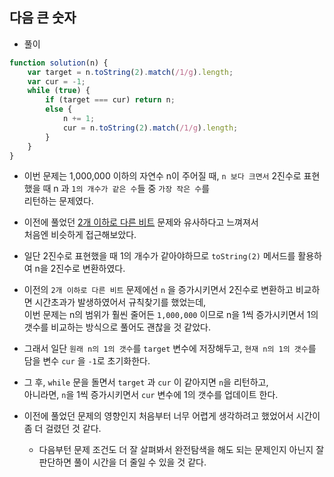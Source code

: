 ## 다음 큰 숫자    
- 풀이   

```javascript    
function solution(n) {
    var target = n.toString(2).match(/1/g).length;
    var cur = -1;
    while (true) {
        if (target === cur) return n;
        else {
            n += 1;
            cur = n.toString(2).match(/1/g).length;
        }
    }
}
```    

- 이번 문제는 1,000,000 이하의 자연수 n이 주어질 때, `n 보다 크면서` 2진수로 표현했을 때 n 과 `1의 개수가 같은 수`들 중 `가장 작은 수`를    
  리턴하는 문제였다.     
  
- 이전에 풀었던 [2개 이하로 다른 비트](https://github.com/yjydev/Programmers_Problem_Solving/blob/main/JavaScript/Level_2/2%EA%B0%9C%20%EC%9D%B4%ED%95%98%EB%A1%9C%20%EB%8B%A4%EB%A5%B8%20%EB%B9%84%ED%8A%B8.md) 문제와 유사하다고 느껴져서    
  처음엔 비슷하게 접근해보았다.    
  
- 일단 2진수로 표현했을 때 1의 개수가 같아야하므로 `toString(2)` 메서드를 활용하여 n을 2진수로 변환하였다.    

- 이전의 `2개 이하로 다른 비트` 문제에선 `n` 을 증가시키면서 2진수로 변환하고 비교하면 시간초과가 발생하였어서 규칙찾기를 했었는데,     
  이번 문제는 n의 범위가 훨씬 줄어든 `1,000,000` 이므로 n을 1씩 증가시키면서 1의 갯수를 비교하는 방식으로 풀어도 괜찮을 것 같았다.    
  
- 그래서 일단 `원래 n의 1의 갯수`를 `target` 변수에 저장해두고, `현재 n의 1의 갯수`를 담을 변수 `cur` 을 `-1`로 초기화한다.    

- 그 후, `while` 문을 돌면서 `target` 과 `cur` 이 같아지면 `n`을 리턴하고,   
  아니라면, `n`을 1씩 증가시키면서 `cur` 변수에 1의 갯수를 업데이트 한다.    
  
- 이전에 풀었던 문제의 영향인지 처음부터 너무 어렵게 생각하려고 했었어서 시간이 좀 더 걸렸던 것 같다.    
  - 다음부턴 문제 조건도 더 잘 살펴봐서 완전탐색을 해도 되는 문제인지 아닌지 잘 판단하면 풀이 시간을 더 줄일 수 있을 것 같다.     
